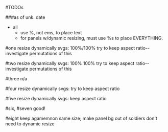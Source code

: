 #TODOs

###as of unk. date
- all
	- use %, not ems, to place text
	- for panels w/dynamic resizing, must use %s to place EVERYTHING.

#one
	resize dynamically
	svgs: 100%/100%
	try to keep aspect ratio--investigate permutations of this

#two
	resize dynamically
	svgs: 100% 100%
	try to keep aspect ratio--investigate permutations of this

#three
	n/a

#four
	resize dynamically
	svgs: try to keep aspect ratio

#five
	resize dynamically
	svgs: keep aspect ratio

#six, #seven
	good!

#eight
	keep agamemnon same size; make panel bg out of soldiers
	don't need to dynamic resize